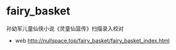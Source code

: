 # fairy_basket
孙幼军儿童仙侠小说《灵童仙篮传》扫描录入校对

- web
http://nullspace.top/fairy_basket/fairy_basket_index.html
